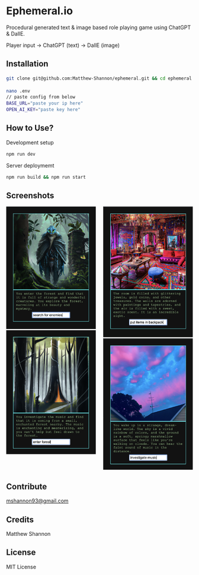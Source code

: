 # Ephemeral.io 

Procedural generated text & image based role playing game using ChatGPT & DallE.

Player input -> ChatGPT (text) -> DallE (image)

## Installation
```bash
git clone git@github.com:Matthew-Shannon/ephemeral.git && cd ephemeral && npm install

nano .env 
// paste config from below
BASE_URL="paste your ip here"
OPEN_AI_KEY="paste key here"
```

## How to Use?
Development setup
```bash
npm run dev
``` 
Server deploymemt
```bash
npm run build && npm run start
```

## Screenshots




<div style="display:flex">
     <div style="flex:1;padding-right:10px;">
           <img src="images/sampleB.png" width="500">
          <img src="images/sampleA.png" width="500">
     </div>
     <div style="flex:1;padding-left:10px;">
          <img src="images/sampleC.png" width="500">
          <img src="images/sampleD.png" width="500">
     </div>
</div>

## Contribute
mshannon93@gmail.com

## Credits
Matthew Shannon

## License
MIT License
